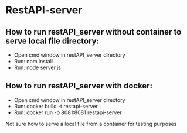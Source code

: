 # RestAPI-server #

## How to run restAPI_server without container to serve local file directory: ##
* Open cmd window in restAPI_server directory
* Run: npm install
* Run: node server.js

## How to run restAPI_server with docker: ##
* Open cmd window in restAPI_server directory
* Run: docker build -t restapi-server .
* Run: docker run -p 8081:8081 restapi-server

Not sure how to serve a local file from a container for testing purposes
